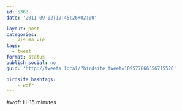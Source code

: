 ```yaml
---
id: 5363
date: '2011-09-02T10:45:26+02:00'

layout: post
categories:
  - Vis ma vie
tags:
  - tweet
format: status
publish_social: no
guid: 'http://tweets.local/?birdsite_tweet=109577666356715520'

birdsite_hashtags:
    - wdfr
---
```


\#wdfr H-15 minutes